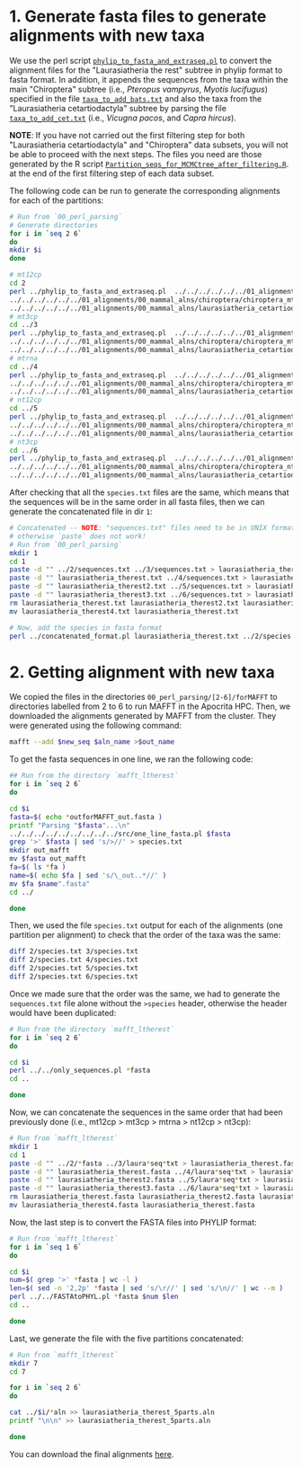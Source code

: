 # 1. Generate fasta files to generate alignments with new taxa
We use the perl script
[`phylip_to_fasta_and_extraseq.pl`](02_SeqBayes_S2/00_Data_filtering/00_data_curation/laurasiatheria_therest/filter_aln/extra_filtering/00_perl_parsing/phylip_to_fasta_and_extraseq.pl)
to convert 
the alignment files for the "Laurasiatheria the rest" subtree in phylip format to fasta format.
In addition, it appends the sequences from the taxa within the main "Chiroptera" subtree
(i.e., *Pteropus vampyrus*, *Myotis lucifugus*) specified in the file 
[`taxa_to_add_bats.txt`](02_SeqBayes_S2/00_Data_filtering/00_data_curation/laurasiatheria_therest/filter_aln/extra_filtering/00_perl_parsing/taxa_to_add_bats.txt)
and also the taxa from the "Laurasiatheria cetartiodactyla" subtree 
by parsing the file
[`taxa_to_add_cet.txt`](02_SeqBayes_S2/00_Data_filtering/00_data_curation/laurasiatheria_therest/filter_aln/extra_filtering/00_perl_parsing/taxa_to_add_cet.txt)
(i.e., *Vicugna pacos*, and *Capra hircus*).

**NOTE**: If you have not carried out the first filtering step for both "Laurasiatheria cetartiodactyla" 
and "Chiroptera" data subsets, you will not be able to proceed with the next steps. The files you need 
are those generated by the R script
[`Partition_seqs_for_MCMCtree_after_filtering.R`](02_SeqBayes_S2/00_Data_filtering/01_alignments/Partition_seqs_for_MCMCtree_after_filtering.R).
at the end of the first filtering step of each data subset. 

The following code can be run to generate the corresponding alignments for each 
of the partitions:

```sh
# Run from `00_perl_parsing`
# Generate directories 
for i in `seq 2 6`
do
mkdir $i 
done 

# mt12cp
cd 2
perl ../phylip_to_fasta_and_extraseq.pl  ../../../../../../01_alignments/00_mammal_alns/laurasiatheria_therest/laurasiatheria_therest_mt12cp.aln \
../../../../../../01_alignments/00_mammal_alns/chiroptera/chiroptera_mt12cp.aln ../taxa_to_add_bats.txt \
../../../../../../01_alignments/00_mammal_alns/laurasiatheria_cetartiodactyla/laurasiatheria_cetartiodactyla_mt12cp.aln ../taxa_to_add_cet.txt
# mt3cp
cd ../3 
perl ../phylip_to_fasta_and_extraseq.pl  ../../../../../../01_alignments/00_mammal_alns/laurasiatheria_therest/laurasiatheria_therest_mt3cp.aln \
../../../../../../01_alignments/00_mammal_alns/chiroptera/chiroptera_mt3cp.aln ../taxa_to_add_bats.txt \
../../../../../../01_alignments/00_mammal_alns/laurasiatheria_cetartiodactyla/laurasiatheria_cetartiodactyla_mt3cp.aln ../taxa_to_add_cet.txt
# mtrna
cd ../4
perl ../phylip_to_fasta_and_extraseq.pl  ../../../../../../01_alignments/00_mammal_alns/laurasiatheria_therest/laurasiatheria_therest_mtrna.aln \
../../../../../../01_alignments/00_mammal_alns/chiroptera/chiroptera_mtrna.aln ../taxa_to_add_bats.txt \
../../../../../../01_alignments/00_mammal_alns/laurasiatheria_cetartiodactyla/laurasiatheria_cetartiodactyla_mtrna.aln ../taxa_to_add_cet.txt
# nt12cp
cd ../5
perl ../phylip_to_fasta_and_extraseq.pl  ../../../../../../01_alignments/00_mammal_alns/laurasiatheria_therest/laurasiatheria_therest_nt12cp.aln \
../../../../../../01_alignments/00_mammal_alns/chiroptera/chiroptera_nt12cp.aln ../taxa_to_add_bats.txt \
../../../../../../01_alignments/00_mammal_alns/laurasiatheria_cetartiodactyla/laurasiatheria_cetartiodactyla_nt12cp.aln ../taxa_to_add_cet.txt
# nt3cp
cd ../6
perl ../phylip_to_fasta_and_extraseq.pl  ../../../../../../01_alignments/00_mammal_alns/laurasiatheria_therest/laurasiatheria_therest_nt3cp.aln \
../../../../../../01_alignments/00_mammal_alns/chiroptera/chiroptera_nt3cp.aln ../taxa_to_add_bats.txt \
../../../../../../01_alignments/00_mammal_alns/laurasiatheria_cetartiodactyla/laurasiatheria_cetartiodactyla_nt3cp.aln ../taxa_to_add_cet.txt

```

After checking that all the `species.txt` files are the same, which means that 
the sequences will be in the same order in all fasta files, then 
we can generate the concatenated file in dir `1`:

```sh
# Concatenated -- NOTE: "sequences.txt" files need to be in UNIX format,
# otherwise `paste` does not work!
# Run from `00_perl_parsing`
mkdir 1
cd 1
paste -d "" ../2/sequences.txt ../3/sequences.txt > laurasiatheria_therest.txt 
paste -d "" laurasiatheria_therest.txt ../4/sequences.txt > laurasiatheria_therest2.txt 
paste -d "" laurasiatheria_therest2.txt ../5/sequences.txt > laurasiatheria_therest3.txt 
paste -d "" laurasiatheria_therest3.txt ../6/sequences.txt > laurasiatheria_therest4.txt
rm laurasiatheria_therest.txt laurasiatheria_therest2.txt laurasiatheria_therest3.txt
mv laurasiatheria_therest4.txt laurasiatheria_therest.txt

# Now, add the species in fasta format
perl ../concatenated_format.pl laurasiatheria_therest.txt ../2/species.txt
```

# 2. Getting alignment with new taxa
We copied the files in the directories `00_perl_parsing/[2-6]/forMAFFT` to directories 
labelled from 2 to 6 to run MAFFT in the Apocrita HPC.
Then, we downloaded the alignments generated by MAFFT from the cluster.
They were generated using the following command:

```sh
mafft --add $new_seq $aln_name >$out_name
```

To get the fasta sequences in one line, we ran the following code:

```sh
## Run from the directory `mafft_ltherest`
for i in `seq 2 6`
do

cd $i 
fasta=$( echo *outforMAFFT_out.fasta )
printf "Parsing "$fasta"...\n"
../../../../../../../../../src/one_line_fasta.pl $fasta
grep '>' $fasta | sed 's/>//' > species.txt
mkdir out_mafft 
mv $fasta out_mafft
fa=$( ls *fa )
name=$( echo $fa | sed 's/\_out..*//' )
mv $fa $name".fasta"
cd ../

done
```

Then, we used the file `species.txt` output for each of the alignments (one partition per alignment) to check 
that the order of the taxa was the same:

```sh
diff 2/species.txt 3/species.txt 
diff 2/species.txt 4/species.txt 
diff 2/species.txt 5/species.txt 
diff 2/species.txt 6/species.txt 
```

Once we made sure that the order was the same,
we had to generate the `sequences.txt` file alone without the `>species` header, otherwise the header 
would have been duplicated:

```sh
# Run from the directory `mafft_ltherest`
for i in `seq 2 6`
do 

cd $i 
perl ../../only_sequences.pl *fasta
cd ..

done
```

Now, we can concatenate the sequences in the same order that had been previously done 
(i.e., mt12cp > mt3cp > mtrna > nt12cp > nt3cp):

```sh
# Run from `mafft_ltherest`
mkdir 1
cd 1
paste -d "" ../2/*fasta ../3/laura*seq*txt > laurasiatheria_therest.fasta 
paste -d "" laurasiatheria_therest.fasta ../4/laura*seq*txt > laurasiatheria_therest2.fasta 
paste -d "" laurasiatheria_therest2.fasta ../5/laura*seq*txt > laurasiatheria_therest3.fasta 
paste -d "" laurasiatheria_therest3.fasta ../6/laura*seq*txt > laurasiatheria_therest4.fasta
rm laurasiatheria_therest.fasta laurasiatheria_therest2.fasta laurasiatheria_therest3.fasta
mv laurasiatheria_therest4.fasta laurasiatheria_therest.fasta
```

Now, the last step is to convert the FASTA files into PHYLIP format:

```sh
# Run from `mafft_ltherest`
for i in `seq 1 6`
do 

cd $i
num=$( grep '>' *fasta | wc -l )
len=$( sed -n '2,2p' *fasta | sed 's/\r//' | sed 's/\n//' | wc --m )
perl ../../FASTAtoPHYL.pl *fasta $num $len 
cd ..

done
```

Last, we generate the file with the five partitions concatenated:

```sh
# Run from `mafft_ltherest`
mkdir 7 
cd 7 

for i in `seq 2 6`
do 

cat ../$i/*aln >> laurasiatheria_therest_5parts.aln
printf "\n\n" >> laurasiatheria_therest_5parts.aln

done 
```

You can download the final alignments 
[here](https://www.dropbox.com/s/f5ppv0hn168xnoq/SeqBayesS2_Raln_laurasiatheria_therest_ALLFILTERS.zip?dl=0).